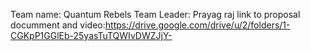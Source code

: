 Team name: Quantum Rebels
Team Leader: Prayag raj
link to proposal documment and video:https://drive.google.com/drive/u/2/folders/1-CGKpP1GGlEb-25yasTuTQWIvDWZJjY-
